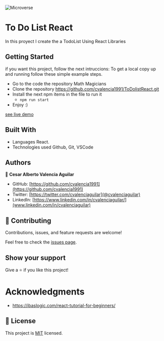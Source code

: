 ![Microverse](https://img.shields.io/badge/Microverse-blueviolet)

# To Do List React

In this proyect I create the a TodoList Using React Libraries

## Getting Started

if you want this project, follow the next intruccions:
To get a local copy up and running follow these simple example steps.

 - Go to the code the repository Math Magicians
 - Clone the repository https://github.com/cvalencia1991/ToDolistReact.git
 - Install the next npm items in the file to run it
    - `npm run start`
 - Enjoy :)


[see live demo](https://cvalencia1991.github.io/ToDolistReact/)

## Built With

- Languages React.
- Technologies used Github, Git, VSCode

## Authors

👤 **Cesar Alberto Valencia Aguilar**

- GitHub: [https://github.com/cvalencia1991](https://github.com/cvalencia1991)
- Twitter: [https://twitter.com/cvalenciaguilar](@cvalenciaguilar)
- LinkedIn: [https://www.linkedin.com/in/cvalenciaguilar/](www.linkedin.com/in/cvalenciaguilar)

## 🤝 Contributing

Contributions, issues, and feature requests are welcome!

Feel free to check the [issues page](https://github.com/cvalencia1991/ToDolistReact/issues).

## Show your support

Give a ⭐️ if you like this project!

# Acknowledgments
- https://ibaslogic.com/react-tutorial-for-beginners/

## 📝 License

This project is [MIT](./LICENSE) licensed.
